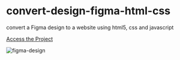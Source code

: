 # convert-design-figma-html-css
 convert a Figma design to a website using html5, css and javascript
 
  [Access the Project](https://jelsonjay.github.io/convert-design-figma-html-css/)
 
 
 
 ![figma-design](https://user-images.githubusercontent.com/50907905/163315084-87a279da-3fd6-4df4-88df-bb45d7ea31a7.png)
